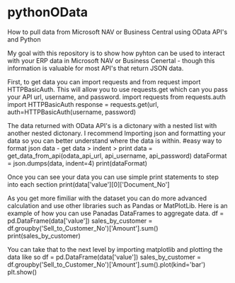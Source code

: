 # pythonOData
How to pull data from Microsoft NAV or Business Central using OData API's and Python

My goal with this repository is to show how pyhton can be used to interact with your ERP data in Microsoft NAV or Business Cenertal - though this information is valuable for most API's that return JSON data.

First, to get data you can import requests and from request import HTTPBasicAuth. This will allow you to use requests.get which can you pass your API url, username, and password.
    import requests
    from requests.auth import HTTPBasicAuth
    response = requests.get(url, auth=HTTPBasicAuth(username, password)


The data returned with OData API's is a dictonary with a nested list with another nested dictonary. I recommend Importing json and formatting your data so you can better understand where the data is within.
    #easy way to format json data - get data > indent > print
    data = get_data_from_api(odata_api_url, api_username, api_password)
    dataFormat = json.dumps(data, indent=4)
    print(dataFormat)

Once you can see your data you can use simple print statements to step into each section
    print(data['value'][0]['Document_No']

As you get more fimiliar with the dataset you can do more advanced calculation and use other libraries such as Pandas or MatPlotLib. Here is an example of how you can use Panadas DataFrames to aggregate data.
    df = pd.DataFrame(data['value'])
    sales_by_customer = df.groupby('Sell_to_Customer_No')['Amount'].sum()
    print(sales_by_customer)

You can take that to the next level by importing matplotlib and plotting the data like so
    df = pd.DataFrame(data['value'])
    sales_by_customer = df.groupby('Sell_to_Customer_No')['Amount'].sum().plot(kind='bar')
    plt.show()
